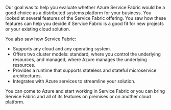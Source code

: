 Our goal was to help you evaluate whether Azure Service Fabric would be a good choice as a distributed systems platform for your business. You looked at several features of the Service Fabric offering. You saw how these features can help you decide if Service Fabric is a good fit for new projects or your existing cloud solution.

You also saw how Service Fabric:

- Supports any cloud and any operating system.
- Offers two cluster models: standard, where you control the underlying resources, and managed, where Azure manages the underlying resources.
- Provides a runtime that supports stateless and stateful microservice architectures.
- Integrates with Azure services to streamline your solution.

You can come to Azure and start working in Service Fabric or you can bring Service Fabric and all of its features on premises or on another cloud platform.
